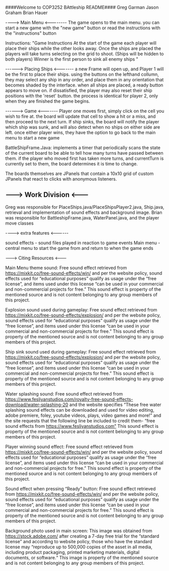 ####Welcome to COP3252 BAttleship README####
Greg Garman
Jason Graham
Brian Hauer

----> Main Menu <--------
The game opens to the main menu. 
you can start a new game with the "new game" button
or read the instructions with the "instructions" button

Instructions:
"Game Instructions
At the start of the game each player will place their ships while the other looks away.
Once the ships are placed the players will take turns selecting on the grid to shoot.
(Ships will be hidden to both players) Winner is the first person to sink all enemy ships
"


------> Placing Ships <-------
a new Frame will open up, and Player 1 will be the first to place their ships. using
the buttons on the lefthand collumn, they may select any ship in any order, and place
them in any orientation that becomes shaded by the interface. when all ships are placed,
a ready button appears to move on. if dissatisfied, the player may also reset their ship positions
with the 'reset' button. the process is identical for player 2, only when they are 
finished the game begins.


------> Game <-------
Player one moves first, simply click on the cell you wish to fire at. the board will update
that cell to show a hit or a miss, and then proceed to the next turn. If ship sinks, the board
will notify the player which ship was sunk, and will also detect when no ships on either
side are left. once either player wins, they have the option to go back to the main menu
to start a new game


BattleShipFrame.Java:
implements a timer that periodically scans the state of the current board to be
able to tell how many turns have passed between them. if the player who moved first has taken
more turns, and currentTurn is currently set to them, the board determines it is time to change.

The boards themselves are JPanels that contain a 10x10 grid of custom JPanels that react to clicks
with anonymous listeners.

---> Work Division <---
-
Greg was responsible for PlaceShips.java/PlaceShipsPlayer2.java, Ship.java, retrieval and implementation of sound effects and background image.
Brian was responsible for BattleshipFrame.java, WaterPanel.java, and the player move classes


----> extra features <------

sound effects - sound files played in reaction to game events
Main menu - central menu to start the game from and return to when the game ends


---> Citing Resources <---

Main Menu theme sound: Free sound effect retrieved from https://mixkit.co/free-sound-effects/win/ and per the website policy, sound effects used for “educational purposes” qualify as usage under the “free license”, and items used under this license “can be used in your commercial and non-commercial projects for free.” This sound effect is property of the mentioned source and is not content belonging to any group members of this project.

Explosion sound used during gameplay: Free sound effect retrieved from https://mixkit.co/free-sound-effects/explosion/ and per the website policy, sound effects used for “educational purposes” qualify as usage under the “free license”, and items used under this license “can be used in your commercial and non-commercial projects for free.” This sound effect is property of the mentioned source and is not content belonging to any group members of this project.

Ship sink sound used during gameplay: Free sound effect retrieved from https://mixkit.co/free-sound-effects/explosion/ and per the website policy, sound effects used for “educational purposes” qualify as usage under the “free license”, and items used under this license “can be used in your commercial and non-commercial projects for free.” This sound effect is property of the mentioned source and is not content belonging to any group members of this project.

Water splashing sound: Free sound effect retrieved from https://www.fesliyanstudios.com/royalty-free-sound-effects-download/water-splashing-20 and the website specifies “These free water splashing sound effects can be downloaded and used for video editing, adobe premiere, foley, youtube videos, plays, video games and more!” and the site requests that the following line be included to credit them- “free sound effects from https://www.fesliyanstudios.com” This sound effect is property of the mentioned source and is not content belonging to any group members of this project.

Player winning sound effect: Free sound effect retrieved from https://mixkit.co/free-sound-effects/win/ and per the website policy, sound effects used for “educational purposes” qualify as usage under the “free license”, and items used under this license “can be used in your commercial and non-commercial projects for free.” This sound effect is property of the mentioned source and is not content belonging to any group members of this project.

Sound effect when pressing “Ready” button: Free sound effect retrieved from https://mixkit.co/free-sound-effects/win/ and per the website policy, sound effects used for “educational purposes” qualify as usage under the “free license”, and items used under this license “can be used in your commercial and non-commercial projects for free.” This sound effect is property of the mentioned source and is not content belonging to any group members of this project.

Background photo used in main screen: This image was obtained from https://stock.adobe.com/  after creating a 7-day free trial for the “standard license” and according to website policy, those who have the standard license may “reproduce up to 500,000 copies of the asset in all media, including product packaging, printed marketing materials, digital documents, or software.“ This image is property of the mentioned source and is not content belonging to any group members of this project.

